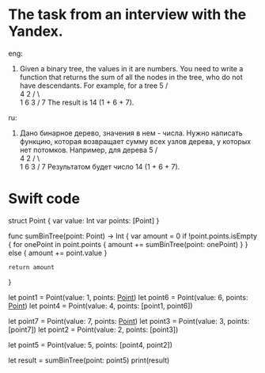 # The task from an interview with the Yandex.

eng:
1. Given a binary tree, the values in it are numbers.
You need to write a function that returns the sum of all the nodes in the tree,
who do not have descendants.
For example, for a tree
     5
    / \
  4   2
  / \   \
1   6   3
         /
       7
The result is 14 (1 + 6 + 7).

ru:
1. Дано бинарное дерево, значения в нем - числа.
Нужно написать функцию, которая возвращает сумму всех узлов дерева,
у которых нет потомков.
Например, для дерева
     5
    / \
  4   2
  / \   \
1   6   3
         /
       7
Результатом будет число 14 (1 + 6 + 7).

# Swift code

struct Point {
    var value: Int
    var points: [Point]
}

func sumBinTree(point: Point) -> Int {
    var amount = 0
    if !point.points.isEmpty {
        for onePoint in point.points {
        amount += sumBinTree(point: onePoint)
        }
    } else {
        amount += point.value
    }

    return amount
}

let point1 = Point(value: 1, points: [Point]())
let point6 = Point(value: 6, points: [Point]())
let point4 = Point(value: 4, points: [point1, point6])

let point7 = Point(value: 7, points: [Point]())
let point3 = Point(value: 3, points: [point7])
let point2 = Point(value: 2, points: [point3])

let point5 = Point(value: 5, points: [point4, point2])

let result = sumBinTree(point: point5)
print(result)



